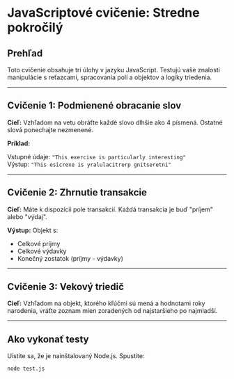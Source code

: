 # JavaScriptové cvičenie: Stredne pokročilý

## Prehľad

Toto cvičenie obsahuje tri úlohy v jazyku JavaScript. Testujú vaše znalosti manipulácie s reťazcami, spracovania polí a objektov a logiky triedenia.

---

## Cvičenie 1: Podmienené obracanie slov

**Cieľ:**
Vzhľadom na vetu obráťte každé slovo dlhšie ako 4 písmená. Ostatné slová ponechajte nezmenené.

**Príklad:**

Vstupné údaje: `"This exercise is particularly interesting"`  
Výstup: `"This esicrexe is yralulacitrerp gnitseretni"`

---

## Cvičenie 2: Zhrnutie transakcie

**Cieľ:**
Máte k dispozícii pole transakcií. Každá transakcia je buď "príjem" alebo "výdaj".

**Výstup:** Objekt s:
- Celkové príjmy
- Celkové výdavky
- Konečný zostatok (príjmy - výdavky)

---

## Cvičenie 3: Vekový triedič

**Cieľ:**
Vzhľadom na objekt, ktorého kľúčmi sú mená a hodnotami roky narodenia, vráťte zoznam mien zoradených od najstaršieho po najmladší.

---

## Ako vykonať testy

Uistite sa, že je nainštalovaný Node.js. Spustite:

```bash
node test.js